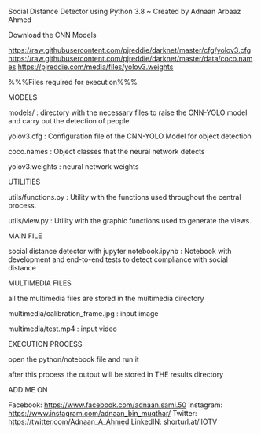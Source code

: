 Social Distance Detector using Python 3.8 ~ Created by Adnaan Arbaaz Ahmed

Download the CNN Models

https://raw.githubusercontent.com/pjreddie/darknet/master/cfg/yolov3.cfg
https://raw.githubusercontent.com/pjreddie/darknet/master/data/coco.names
https://pjreddie.com/media/files/yolov3.weights

%%%Files required for execution%%%

MODELS

models/ : directory with the necessary files to raise the CNN-YOLO model and carry out the detection of people.

yolov3.cfg : Configuration file of the CNN-YOLO Model for object detection
   
coco.names : Object classes that the neural network detects
   
yolov3.weights : neural network weights

UTILITIES

utils/functions.py : Utility with the functions used throughout the central process.

utils/view.py : Utility with the graphic functions used to generate the views.

MAIN FILE

social distance detector with jupyter notebook.ipynb : Notebook with development and end-to-end tests to detect compliance with social distance

MULTIMEDIA FILES

all the multimedia files are stored in the multimedia directory

multimedia/calibration_frame.jpg : input image

multimedia/test.mp4 : input video

EXECUTION PROCESS

open the python/notebook file and run it

after this process the output will be stored in THE results directory

ADD ME ON

Facebook: https://www.facebook.com/adnaan.sami.50
Instagram: https://www.instagram.com/adnaan_bin_muqthar/
Twitter: https://twitter.com/Adnaan_A_Ahmed
LinkedIN: shorturl.at/lIOTV



